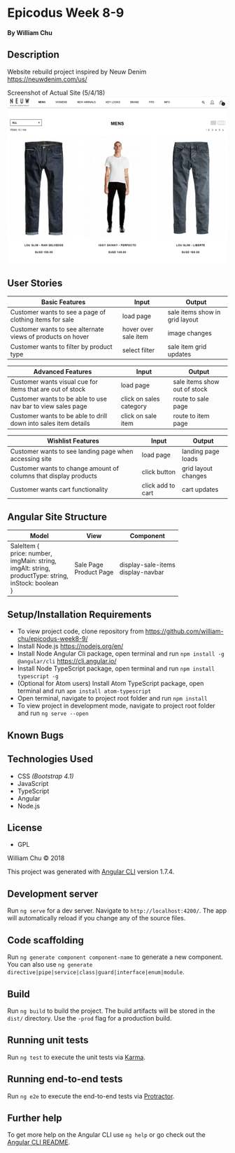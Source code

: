 # Epicodus Week 8-9

#### By William Chu

## Description

Website rebuild project inspired by Neuw Denim https://neuwdenim.com/us/

Screenshot of Actual Site (5/4/18)
![Neuw Denim Website](https://raw.githubusercontent.com/william-chu/epicodus-week8-9/master/src/assets/NeuwDenimSite.png)

## User Stories

| Basic Features | Input | Output |
| --- | --- | --- |
| Customer wants to see a page of clothing items for sale | load page | sale items show in grid layout |
| Customer wants to see alternate views of products on hover | hover over sale item | image changes |
| Customer wants to filter by product type | select filter | sale item grid updates |

| Advanced Features | Input | Output |
| --- | --- | --- |
| Customer wants visual cue for items that are out of stock | load page | sale items show out of stock|
| Customer wants to be able to use nav bar to view sales page | click on sales category | route to sale page |
| Customer wants to be able to drill down into sales item details | click on sale item | route to item page |

| Wishlist Features | Input | Output |
| --- | --- | --- |
| Customer wants to see landing page when accessing site | load page | landing page loads |
| Customer wants to change amount of columns that display products | click button | grid layout changes |
| Customer wants cart functionality | click add to cart | cart updates |

## Angular Site Structure

| Model | View | Component |
| - | - | - |
| SaleItem {<br>price: number,<br>imgMain: string,<br>imgAlt: string,<br>productType: string,<br>inStock: boolean<br>} | Sale Page<br>Product Page | display-sale-items<br>display-navbar |


## Setup/Installation Requirements
* To view project code, clone repository from https://github.com/william-chu/epicodus-week8-9/
* Install Node.js https://nodejs.org/en/
* Install Node Angular Cli package, open terminal and run `npm install -g @angular/cli` https://cli.angular.io/
* Install Node TypeScript package, open terminal and run `npm install typescript -g`
* (Optional for Atom users) Install Atom TypeScript package, open terminal and run `apm install atom-typescript`
* Open terminal, navigate to project root folder and run `npm install`
* To view project in development mode, navigate to project root folder and run `ng serve --open`

## Known Bugs

## Technologies Used

* CSS _(Bootstrap 4.1)_
* JavaScript
* TypeScript
* Angular
* Node.js


## License

* GPL

William Chu © 2018

This project was generated with [Angular CLI](https://github.com/angular/angular-cli) version 1.7.4.

## Development server

Run `ng serve` for a dev server. Navigate to `http://localhost:4200/`. The app will automatically reload if you change any of the source files.

## Code scaffolding

Run `ng generate component component-name` to generate a new component. You can also use `ng generate directive|pipe|service|class|guard|interface|enum|module`.

## Build

Run `ng build` to build the project. The build artifacts will be stored in the `dist/` directory. Use the `-prod` flag for a production build.

## Running unit tests

Run `ng test` to execute the unit tests via [Karma](https://karma-runner.github.io).

## Running end-to-end tests

Run `ng e2e` to execute the end-to-end tests via [Protractor](http://www.protractortest.org/).

## Further help

To get more help on the Angular CLI use `ng help` or go check out the [Angular CLI README](https://github.com/angular/angular-cli/blob/master/README.md).
